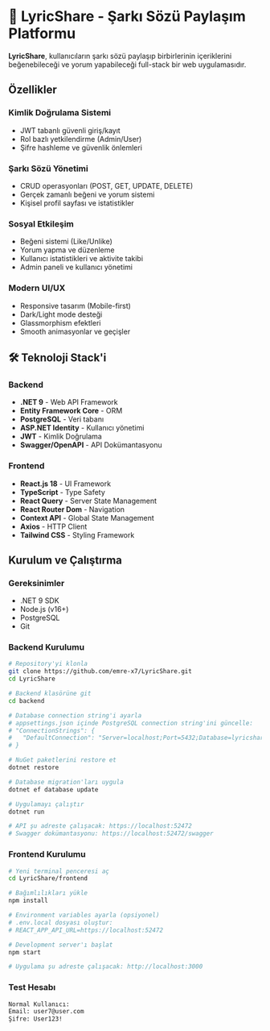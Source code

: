 # 🎵 LyricShare - Şarkı Sözü Paylaşım Platformu

**LyricShare**, kullanıcıların şarkı sözü paylaşıp birbirlerinin içeriklerini beğenebileceği ve yorum yapabileceği full-stack bir web uygulamasıdır.

## Özellikler

### Kimlik Doğrulama Sistemi
- JWT tabanlı güvenli giriş/kayıt
- Rol bazlı yetkilendirme (Admin/User)
- Şifre hashleme ve güvenlik önlemleri

### Şarkı Sözü Yönetimi
- CRUD operasyonları (POST, GET, UPDATE, DELETE)
- Gerçek zamanlı beğeni ve yorum sistemi
- Kişisel profil sayfası ve istatistikler

### Sosyal Etkileşim
- Beğeni sistemi (Like/Unlike)
- Yorum yapma ve düzenleme
- Kullanıcı istatistikleri ve aktivite takibi
- Admin paneli ve kullanıcı yönetimi

### Modern UI/UX
- Responsive tasarım (Mobile-first)
- Dark/Light mode desteği
- Glassmorphism efektleri
- Smooth animasyonlar ve geçişler

## 🛠️ Teknoloji Stack'i

### Backend
- **.NET 9** - Web API Framework
- **Entity Framework Core** - ORM
- **PostgreSQL** - Veri tabanı
- **ASP.NET Identity** - Kullanıcı yönetimi
- **JWT** - Kimlik Doğrulama
- **Swagger/OpenAPI** - API Dokümantasyonu

### Frontend
- **React.js 18** - UI Framework
- **TypeScript** - Type Safety
- **React Query** - Server State Management
- **React Router Dom** - Navigation
- **Context API** - Global State Management
- **Axios** - HTTP Client
- **Tailwind CSS** - Styling Framework

## Kurulum ve Çalıştırma

### Gereksinimler
- .NET 9 SDK
- Node.js (v16+)
- PostgreSQL
- Git

### Backend Kurulumu
```bash
# Repository'yi klonla
git clone https://github.com/emre-x7/LyricShare.git
cd LyricShare

# Backend klasörüne git
cd backend

# Database connection string'i ayarla
# appsettings.json içinde PostgreSQL connection string'ini güncelle:
# "ConnectionStrings": {
#   "DefaultConnection": "Server=localhost;Port=5432;Database=lyricshare_db;User Id=postgres;Password=your_password;"
# }

# NuGet paketlerini restore et
dotnet restore

# Database migration'ları uygula
dotnet ef database update

# Uygulamayı çalıştır
dotnet run

# API şu adreste çalışacak: https://localhost:52472
# Swagger dokümantasyonu: https://localhost:52472/swagger
```

### Frontend Kurulumu
```bash
# Yeni terminal penceresi aç
cd LyricShare/frontend

# Bağımlılıkları yükle
npm install

# Environment variables ayarla (opsiyonel)
# .env.local dosyası oluştur:
# REACT_APP_API_URL=https://localhost:52472

# Development server'ı başlat
npm start

# Uygulama şu adreste çalışacak: http://localhost:3000
```

### Test Hesabı
```bash
Normal Kullanıcı:
Email: user7@user.com
Şifre: User123!
